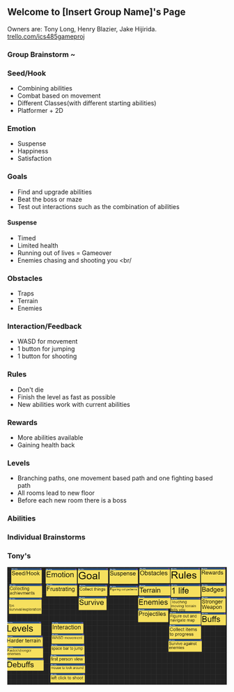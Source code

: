 ## Welcome to [Insert Group Name]'s Page

Owners are: Tony Long, Henry Blazier, Jake Hijirida.
[trello.com/ics485gameproj](https://trello.com/ics485gameproj)

### Group Brainstorm ~

### Seed/Hook
- Combining abilities<br/>
- Combat based on movement<br/>
- Different Classes(with different starting abilities)<br/>
- Platformer + 2D<br/>

### Emotion
- Suspense <br/>
- Happiness <br/>
- Satisfaction <br/>

### Goals
- Find and upgrade abilities <br/>
- Beat the boss or maze <br/>
- Test out interactions such as the combination of abilities <br/>

#### Suspense
- Timed <br/>
- Limited health <br/>
- Running out of lives = Gameover <br/>
- Enemies chasing and shooting you <br/

### Obstacles
- Traps <br/>
- Terrain <br/>
- Enemies <br/>

### Interaction/Feedback
- WASD for movement
- 1 button for jumping
- 1 button for shooting

### Rules
- Don't die
- Finish the level as fast as possible
- New abilities work with current abilities

### Rewards
- More abilities available
- Gaining health back

### Levels
- Branching paths, one movement based path and one fighting based path
- All rooms lead to new floor
- Before each new room there is a boss

### Abilities



### Individual Brainstorms

### Tony's

<img width="600px" src="tonyBrainstorm.PNG">

